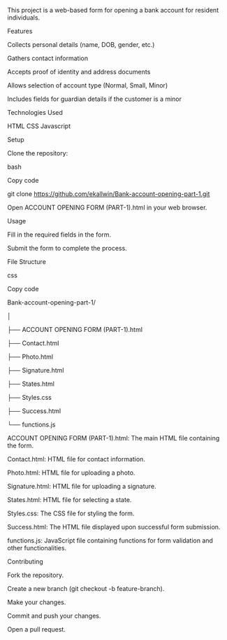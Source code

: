 This project is a web-based form for opening a bank account for resident individuals.

Features

Collects personal details (name, DOB, gender, etc.)

Gathers contact information

Accepts proof of identity and address documents

Allows selection of account type (Normal, Small, Minor)

Includes fields for guardian details if the customer is a minor

Technologies Used

HTML CSS Javascript

Setup

Clone the repository:

bash

Copy code

git clone https://github.com/ekallwin/Bank-account-opening-part-1.git

Open ACCOUNT OPENING FORM (PART-1).html in your web browser.

Usage

Fill in the required fields in the form.

Submit the form to complete the process.

File Structure

css

Copy code

Bank-account-opening-part-1/

│

├── ACCOUNT OPENING FORM (PART-1).html

├── Contact.html

├── Photo.html

├── Signature.html

├── States.html

├── Styles.css

├── Success.html

└── functions.js

ACCOUNT OPENING FORM (PART-1).html: The main HTML file containing the form.

Contact.html: HTML file for contact information.

Photo.html: HTML file for uploading a photo.

Signature.html: HTML file for uploading a signature.

States.html: HTML file for selecting a state.

Styles.css: The CSS file for styling the form.

Success.html: The HTML file displayed upon successful form submission.

functions.js: JavaScript file containing functions for form validation and other functionalities.

Contributing

Fork the repository.

Create a new branch (git checkout -b feature-branch).

Make your changes.

Commit and push your changes.

Open a pull request.
